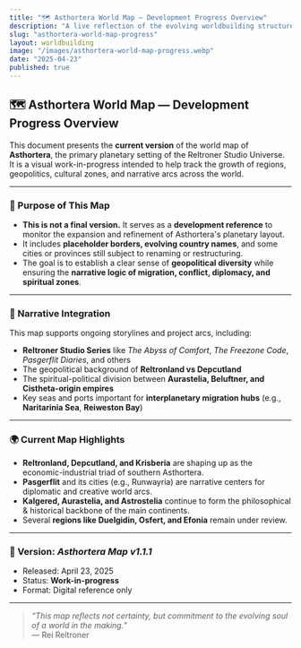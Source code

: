 ```yaml
---
title: "🗺️ Asthortera World Map — Development Progress Overview"
description: "A live reflection of the evolving worldbuilding structure of Asthortera, featuring ongoing adjustments in territorial borders, naming conventions, and narrative planning."
slug: "asthortera-world-map-progress"
layout: worldbuilding
image: "/images/asthortera-world-map-progress.webp"
date: "2025-04-23"
published: true
---
```


## 🗺️ Asthortera World Map — Development Progress Overview

This document presents the **current version** of the world map of **Asthortera**, the primary planetary setting of the Reltroner Studio Universe. It is a visual work-in-progress intended to help track the growth of regions, geopolitics, cultural zones, and narrative arcs across the world.

---

### 📌 Purpose of This Map
- **This is not a final version.** It serves as a **development reference** to monitor the expansion and refinement of Asthortera's planetary layout.
- It includes **placeholder borders, evolving country names**, and some cities or provinces still subject to renaming or restructuring.
- The goal is to establish a clear sense of **geopolitical diversity** while ensuring the **narrative logic of migration, conflict, diplomacy, and spiritual zones**.

---

### 🧠 Narrative Integration
This map supports ongoing storylines and project arcs, including:
- **Reltroner Studio Series** like *The Abyss of Comfort*, *The Freezone Code*, *Pasgerflit Diaries*, and others
- The geopolitical background of **Reltronland vs Depcutland**
- The spiritual-political division between **Aurastelia, Beluftner, and Cistheta-origin empires**
- Key seas and ports important for **interplanetary migration hubs** (e.g., **Naritarinia Sea**, **Reiweston Bay**)

---

### 🌍 Current Map Highlights
- **Reltronland, Depcutland, and Krisberia** are shaping up as the economic-industrial triad of southern Asthortera.
- **Pasgerflit** and its cities (e.g., Runwayria) are narrative centers for diplomatic and creative world arcs.
- **Kalgered, Aurastelia, and Astrostelia** continue to form the philosophical & historical backbone of the main continents.
- Several **regions like Duelgidin, Osfert, and Efonia** remain under review.

---

### 📅 Version: *Asthortera Map v1.1.1*
- Released: April 23, 2025
- Status: **Work-in-progress**
- Format: Digital reference only

---

> _“This map reflects not certainty, but commitment to the evolving soul of a world in the making.”_  
> — Rei Reltroner


